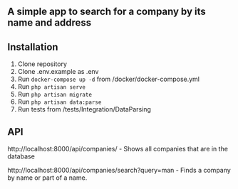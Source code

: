 ## A simple app to search for a company by its name and address


## Installation

1. Clone repository
2. Clone .env.example as .env
3. Run `docker-compose up -d` from /docker/docker-compose.yml
4. Run `php artisan serve`
5. Run `php artisan migrate`
6. Run `php artisan data:parse`
7. Run tests from /tests/Integration/DataParsing

## API 

http://localhost:8000/api/companies/ - Shows all companies that are in the database

http://localhost:8000/api/companies/search?query=man - Finds a company by name or part of a name.
